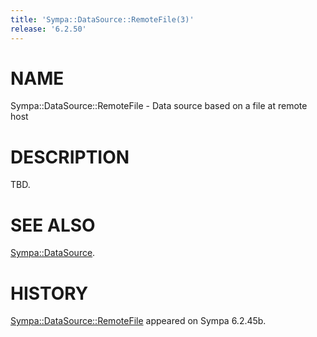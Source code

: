 ```yaml
---
title: 'Sympa::DataSource::RemoteFile(3)'
release: '6.2.50'
---
```


# NAME

Sympa::DataSource::RemoteFile - Data source based on a file at remote host

# DESCRIPTION

TBD.

# SEE ALSO

[Sympa::DataSource](./Sympa-DataSource.3.md).

# HISTORY

[Sympa::DataSource::RemoteFile](./Sympa-DataSource-RemoteFile.3.md) appeared on Sympa 6.2.45b.
